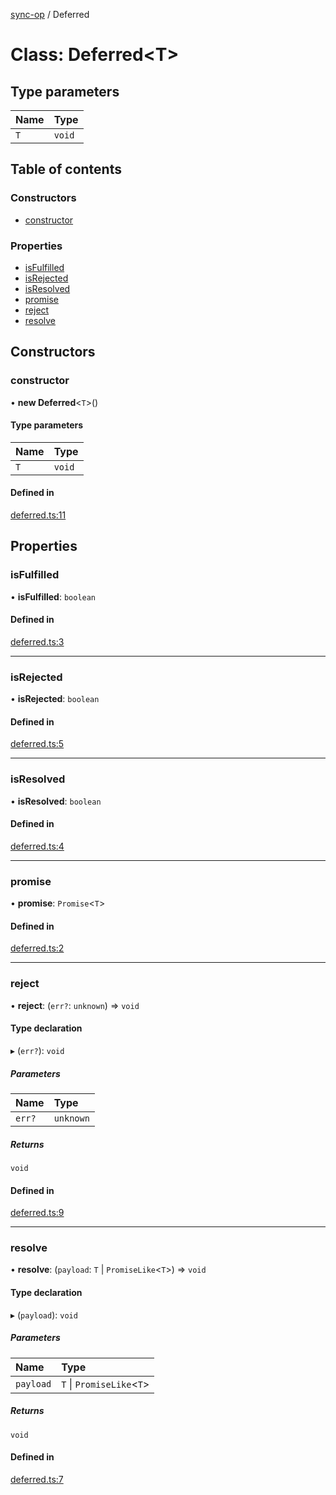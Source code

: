 [sync-op](../README.md) / Deferred

# Class: Deferred<T\>

## Type parameters

| Name | Type |
| :------ | :------ |
| `T` | `void` |

## Table of contents

### Constructors

- [constructor](Deferred.md#constructor)

### Properties

- [isFulfilled](Deferred.md#isfulfilled)
- [isRejected](Deferred.md#isrejected)
- [isResolved](Deferred.md#isresolved)
- [promise](Deferred.md#promise)
- [reject](Deferred.md#reject)
- [resolve](Deferred.md#resolve)

## Constructors

### constructor

• **new Deferred**<`T`\>()

#### Type parameters

| Name | Type |
| :------ | :------ |
| `T` | `void` |

#### Defined in

[deferred.ts:11](https://github.com/dhcmrlchtdj/sync-op/blob/0a6e09c/src/deferred.ts#L11)

## Properties

### isFulfilled

• **isFulfilled**: `boolean`

#### Defined in

[deferred.ts:3](https://github.com/dhcmrlchtdj/sync-op/blob/0a6e09c/src/deferred.ts#L3)

___

### isRejected

• **isRejected**: `boolean`

#### Defined in

[deferred.ts:5](https://github.com/dhcmrlchtdj/sync-op/blob/0a6e09c/src/deferred.ts#L5)

___

### isResolved

• **isResolved**: `boolean`

#### Defined in

[deferred.ts:4](https://github.com/dhcmrlchtdj/sync-op/blob/0a6e09c/src/deferred.ts#L4)

___

### promise

• **promise**: `Promise`<`T`\>

#### Defined in

[deferred.ts:2](https://github.com/dhcmrlchtdj/sync-op/blob/0a6e09c/src/deferred.ts#L2)

___

### reject

• **reject**: (`err?`: `unknown`) => `void`

#### Type declaration

▸ (`err?`): `void`

##### Parameters

| Name | Type |
| :------ | :------ |
| `err?` | `unknown` |

##### Returns

`void`

#### Defined in

[deferred.ts:9](https://github.com/dhcmrlchtdj/sync-op/blob/0a6e09c/src/deferred.ts#L9)

___

### resolve

• **resolve**: (`payload`: `T` \| `PromiseLike`<`T`\>) => `void`

#### Type declaration

▸ (`payload`): `void`

##### Parameters

| Name | Type |
| :------ | :------ |
| `payload` | `T` \| `PromiseLike`<`T`\> |

##### Returns

`void`

#### Defined in

[deferred.ts:7](https://github.com/dhcmrlchtdj/sync-op/blob/0a6e09c/src/deferred.ts#L7)
